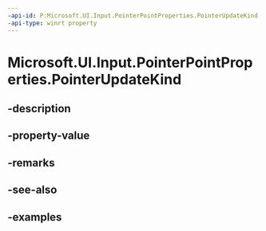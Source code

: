 ```yaml
---
-api-id: P:Microsoft.UI.Input.PointerPointProperties.PointerUpdateKind
-api-type: winrt property
---
```


# Microsoft.UI.Input.PointerPointProperties.PointerUpdateKind

<!--
public Microsoft.UI.Input.PointerUpdateKind PointerUpdateKind { get; }
-->


## -description

## -property-value

## -remarks

## -see-also

## -examples


